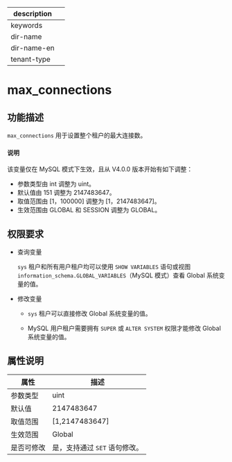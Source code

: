 |description||
|---|---|
|keywords||
|dir-name||
|dir-name-en||
|tenant-type||

# max_connections

## 功能描述

`max_connections` 用于设置整个租户的最大连接数。

<main id="notice" type='explain'>
  <h4>说明</h4>
  <p>该变量仅在 MySQL 模式下生效，且从 V4.0.0 版本开始有如下调整： </p>
  <ul>
  <li> 参数类型由 int 调整为 uint。</li>
  <li> 默认值由 151 调整为 2147483647。</li>
  <li> 取值范围由 [1，100000] 调整为 [1，2147483647]。</li>
  <li> 生效范围由 GLOBAL 和 SESSION 调整为 GLOBAL。 </li>
  </ul>
</main>

## 权限要求

* 查询变量

  `sys` 租户和所有用户租户均可以使用 `SHOW VARIABLES` 语句或视图 `information_schema.GLOBAL_VARIABLES`（MySQL 模式）查看 Global 系统变量的值。

* 修改变量

  * `sys` 租户可以直接修改 Global 系统变量的值。
  
  * MySQL 用户租户需要拥有 `SUPER` 或 `ALTER SYSTEM` 权限才能修改 Global 系统变量的值。

## 属性说明

|  **属性**  |      **描述**      |
|----------|------------------|
| 参数类型     | uint             |
| 默认值      | 2147483647       |
| 取值范围     | \[1,2147483647] |
| 生效范围     | Global           |
| 是否可修改 | 是，支持通过 `SET` 语句修改。|
